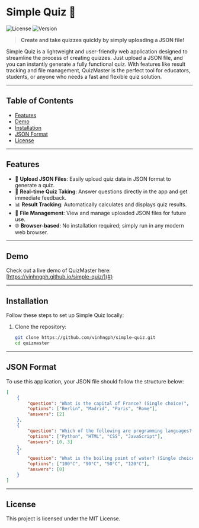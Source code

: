 # Simple Quiz 🚀

![License](https://img.shields.io/badge/license-MIT-blue.svg)
![Version](https://img.shields.io/badge/version-1.0.0-brightgreen.svg)

> **Create and take quizzes quickly by simply uploading a JSON file!**

Simple Quiz is a lightweight and user-friendly web application designed to streamline the process of creating quizzes. Just upload a JSON file, and you can instantly generate a fully functional quiz. With features like result tracking and file management, QuizMaster is the perfect tool for educators, students, or anyone who needs a fast and flexible quiz solution.

---

## Table of Contents

- [Features](#features)
- [Demo](#demo)
- [Installation](#installation)
- [JSON Format](#json-format)
- [License](#license)

---

## Features

- 📂 **Upload JSON Files**: Easily upload quiz data in JSON format to generate a quiz.
- 📝 **Real-time Quiz Taking**: Answer questions directly in the app and get immediate feedback.
- 📊 **Result Tracking**: Automatically calculates and displays quiz results.
- 💾 **File Management**: View and manage uploaded JSON files for future use.
- 🌐 **Browser-based**: No installation required; simply run in any modern web browser.

---

## Demo

Check out a live demo of QuizMaster here: [https://vinhngph.github.io/simple-quiz/](#)

---

## Installation

Follow these steps to set up Simple Quiz locally:

1. Clone the repository:
   ```bash
   git clone https://github.com/vinhngph/simple-quiz.git
   cd quizmaster

---

## JSON Format

To use this application, your JSON file should follow the structure below:

```json
[
    {
        "question": "What is the capital of France? (Single choice)",
        "options": ["Berlin", "Madrid", "Paris", "Rome"],
        "answers": [2]
    },
    {
        "question": "Which of the following are programming languages? (Multiple choice)",
        "options": ["Python", "HTML", "CSS", "JavaScript"],
        "answers": [0, 3]
    },
    {
        "question": "What is the boiling point of water? (Single choice)",
        "options": ["100°C", "90°C", "50°C", "120°C"],
        "answers": [0]
    }
]
```

---

## License
This project is licensed under the MIT License.
